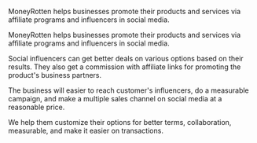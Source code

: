 MoneyRotten helps businesses promote their products and services via affiliate programs and influencers in social media.

MoneyRotten helps businesses promote their products and services via affiliate programs and influencers in social media.

Social influencers can get better deals on various options based on their results. They also get a commission with affiliate links for promoting the product's business partners.

The business will easier to reach customer's influencers, do a measurable campaign, and make a multiple sales channel on social media at a reasonable price.

We help them customize their options for better terms, collaboration,  measurable, and make it easier on transactions.
